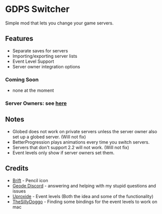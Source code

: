 # GDPS Switcher
Simple mod that lets you change your game servers.
## Features
- Separate saves for servers
- Importing/exporting server lists
- Event Level Support
- Server owner integration options
### Coming Soon
- none at the moment
### Server Owners: see [here](https://github.com/Kingminer7/gdps-switcher/blob/main/ServerIntegration.md)
## Notes
- Globed does not work on private servers unless the server owner also set up a globed server. (Will not fix)
- BetterProgression plays animations every time you switch servers.
- Servers that don't support 2.2 will not work. (Will not fix)
- Event levels only show if server owners set them.
## Credits
- [Brift](https://x.com/BriftXD) - Pencil icon
- [Geode Discord](https://discord.com/geode) - answering and helping with my stupid questions and issues
- [Uproxide](https://x.com/uproxide) - Event levels (Both the idea and some of the functionality)
- [TheSillyDoggo](https://github.com/TheSillyDoggo) - Finding some bindings for the event levels to work on mac
